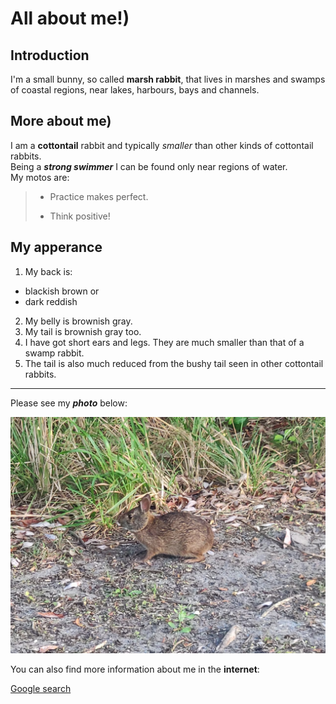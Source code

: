 # All about me!)

## Introduction

I'm a small bunny, so called **marsh rabbit**, that lives in marshes and swamps of coastal regions, near lakes, harbours, bays and channels.

## More about me)

I am a __cottontail__ rabbit and typically *smaller* than other kinds of cottontail rabbits.<br>Being a __*strong swimmer*__ I can be found only near regions of water.<br>My motos are:
> - Practice makes perfect.
>
> - Think positive!

## My apperance

1. My back is:
- blackish brown or
- dark reddish
2. My belly is brownish gray.
3. My tail is brownish gray too.
4. I have got short ears and legs.
They are much smaller than that of a swamp rabbit.
1. The tail is also much reduced from the bushy tail seen in other cottontail rabbits.

---

Please see my ***photo*** below:

![A photo of a cute bunny](bunny.jpg "Rabbit")

You can also find more information about me in the **internet**:

[Google search](https://www.google.com/)